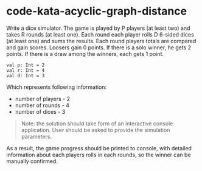 # code-kata-acyclic-graph-distance

Write a dice simulator. The game is played by P players (at least two) and takes R rounds (at least one). 
Each round each player rolls D 6-sided dices (at least one) and sums the results. Each round players 
totals are compared and gain scores. Loosers gain 0 points. If there is a solo winner, he gets 2 points. 
If there is a draw among the winners, each gets 1 point.

```
val p: Int = 2
val r: Int = 4
val d: Int = 3
```

Which represents following information:

* number of players - 2
* number of rounds - 4
* number of dices - 3

> Note: the solution should take form of an interactive console application. User should be asked to provide
> the simulation parameters.

As a result, the game progress should be printed to console, with detailed information about each players rolls
in each rounds, so the winner can be manually confirmed.